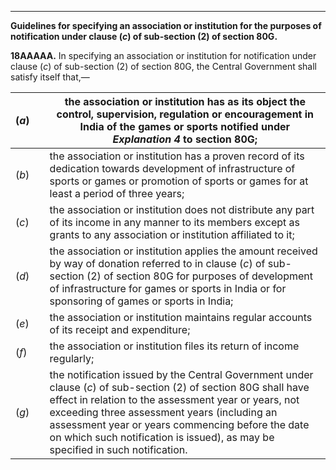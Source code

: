 ****

**Guidelines for specifying an association or institution for the purposes of notification under clause (_c_) of sub-section (2) of section 80G.**

**18AAAAA.** In specifying an association or institution for notification under clause (_c_) of sub-section (2) of section 80G, the Central Government shall satisfy itself that,—

(_a_)|  |  the association or institution has as its object the control, supervision, regulation or encouragement in India of the games or sports notified under _Explanation 4_ to section 80G;  
---|---|---  
(_b_)|  |  the association or institution has a proven record of its dedication towards development of infrastructure of sports or games or promotion of sports or games for at least a period of three years;  
(_c_)|  |  the association or institution does not distribute any part of its income in any manner to its members except as grants to any association or institution affiliated to it;  
(_d_)|  |  the association or institution applies the amount received by way of donation referred to in clause (_c_) of sub-section (2) of section 80G for purposes of development of infrastructure for games or sports in India or for sponsoring of games or sports in India;  
(_e_)|  |  the association or institution maintains regular accounts of its receipt and expenditure;  
(_f_)|  |  the association or institution files its return of income regularly;  
(_g_)|  |  the notification issued by the Central Government under clause (_c_) of sub-section (2) of section 80G shall have effect in relation to the assessment year or years, not exceeding three assessment years (including an assessment year or years commencing before the date on which such notification is issued), as may be specified in such notification.